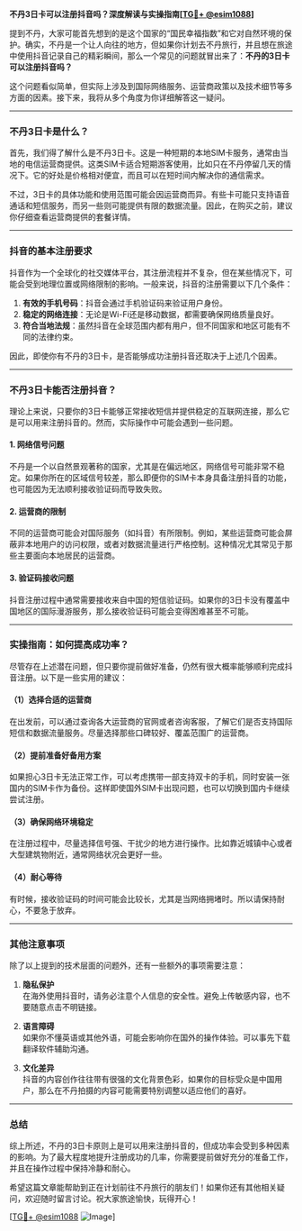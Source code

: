 **不丹3日卡可以注册抖音吗？深度解读与实操指南[[TG💪+ @esim1088](https://t.me/s/esim1088)]**

提到不丹，大家可能首先想到的是这个国家的“国民幸福指数”和它对自然环境的保护。确实，不丹是一个让人向往的地方，但如果你计划去不丹旅行，并且想在旅途中使用抖音记录自己的精彩瞬间，那么一个常见的问题就冒出来了：**不丹的3日卡可以注册抖音吗？**

这个问题看似简单，但实际上涉及到国际网络服务、运营商政策以及技术细节等多方面的因素。接下来，我将从多个角度为你详细解答这一疑问。

---

### 不丹3日卡是什么？

首先，我们得了解什么是不丹3日卡。这是一种短期的本地SIM卡服务，通常由当地的电信运营商提供。这类SIM卡适合短期游客使用，比如只在不丹停留几天的情况下。它的好处是价格相对便宜，而且可以在短时间内解决你的通信需求。

不过，3日卡的具体功能和使用范围可能会因运营商而异。有些卡可能只支持语音通话和短信服务，而另一些则可能提供有限的数据流量。因此，在购买之前，建议你仔细查看运营商提供的套餐详情。

---

### 抖音的基本注册要求

抖音作为一个全球化的社交媒体平台，其注册流程并不复杂，但在某些情况下，可能会受到地理位置或网络限制的影响。一般来说，抖音的注册需要以下几个条件：

1. **有效的手机号码**：抖音会通过手机验证码来验证用户身份。
2. **稳定的网络连接**：无论是Wi-Fi还是移动数据，都需要确保网络质量良好。
3. **符合当地法规**：虽然抖音在全球范围内都有用户，但不同国家和地区可能有不同的法律约束。

因此，即使你有不丹的3日卡，是否能够成功注册抖音还取决于上述几个因素。

---

### 不丹3日卡能否注册抖音？

理论上来说，只要你的3日卡能够正常接收短信并提供稳定的互联网连接，那么它是可以用来注册抖音的。然而，实际操作中可能会遇到一些问题。

#### 1. 网络信号问题
不丹是一个以自然景观著称的国家，尤其是在偏远地区，网络信号可能非常不稳定。如果你所在的区域信号较差，那么即便你的SIM卡本身具备注册抖音的功能，也可能因为无法顺利接收验证码而导致失败。

#### 2. 运营商的限制
不同的运营商可能会对国际服务（如抖音）有所限制。例如，某些运营商可能会屏蔽非本地用户的访问权限，或者对数据流量进行严格控制。这种情况尤其常见于那些主要面向本地居民的运营商。

#### 3. 验证码接收问题
抖音注册过程中通常需要接收来自中国的短信验证码。如果你的3日卡没有覆盖中国地区的国际漫游服务，那么接收验证码可能会变得困难甚至不可能。

---

### 实操指南：如何提高成功率？

尽管存在上述潜在问题，但只要你提前做好准备，仍然有很大概率能够顺利完成抖音注册。以下是一些实用的建议：

#### （1）选择合适的运营商
在出发前，可以通过查询各大运营商的官网或者咨询客服，了解它们是否支持国际短信和数据流量服务。尽量选择那些口碑较好、覆盖范围广的运营商。

#### （2）提前准备好备用方案
如果担心3日卡无法正常工作，可以考虑携带一部支持双卡的手机，同时安装一张国内的SIM卡作为备份。这样即使国外SIM卡出现问题，也可以切换到国内卡继续尝试注册。

#### （3）确保网络环境稳定
在注册过程中，尽量选择信号强、干扰少的地方进行操作。比如靠近城镇中心或者大型建筑物附近，通常网络状况会更好一些。

#### （4）耐心等待
有时候，接收验证码的时间可能会比较长，尤其是当网络拥堵时。所以请保持耐心，不要急于放弃。

---

### 其他注意事项

除了以上提到的技术层面的问题外，还有一些额外的事项需要注意：

1. **隐私保护**  
   在海外使用抖音时，请务必注意个人信息的安全性。避免上传敏感内容，也不要随意点击不明链接。

2. **语言障碍**  
   如果你不懂英语或其他外语，可能会影响你在国外的操作体验。可以事先下载翻译软件辅助沟通。

3. **文化差异**  
   抖音的内容创作往往带有很强的文化背景色彩，如果你的目标受众是中国用户，那么在不丹拍摄的内容可能需要特别调整以适应他们的喜好。

---

### 总结

综上所述，不丹的3日卡原则上是可以用来注册抖音的，但成功率会受到多种因素的影响。为了最大程度地提升注册成功的几率，你需要提前做好充分的准备工作，并且在操作过程中保持冷静和耐心。

希望这篇文章能帮助到正在计划前往不丹旅行的朋友们！如果你还有其他相关疑问，欢迎随时留言讨论。祝大家旅途愉快，玩得开心！

[[TG💪+ @esim1088](https://t.me/s/esim1088) ![Image](https://i.postimg.cc/4NQfJmqS/Snipaste-2025-05-13-00-14-12.png)]